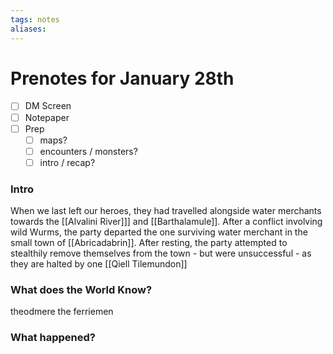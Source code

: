 ```yaml
---
tags: notes
aliases:
---
```


# Prenotes for January 28th
- [ ] DM Screen
- [ ] Notepaper
- [ ] Prep
	- [ ] maps?
	- [ ] encounters / monsters?
	- [ ] intro / recap?

### Intro

When we last left our heroes, they had travelled alongside water merchants towards the [[Alvalini River]]] and [[Barthalamule]]. After a conflict involving wild Wurms, the party departed the one surviving water merchant in the small town of [[Abricadabrin]]. After resting, the party attempted to stealthily remove themselves from the town - but were unsuccessful - as they are halted by one [[Qiell Tilemundon]]

### What does the World Know?

theodmere the ferriemen

### What happened?